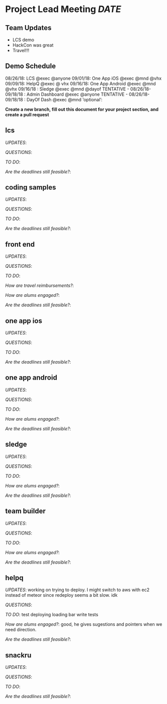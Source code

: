 # Project Lead Meeting *DATE*
## Team Updates

- LCS demo
- HackCon was great
- Travel!!!

## Demo Schedule

08/26/18: LCS @exec @anyone
09/01/18: One App iOS @exec @mnd @vhx
09/09/18: HelpQ @exec @ vhx
09/16/18: One App Android @exec @mnd @vhx
09/16/18 : Sledge @exec @mnd @dayof
TENTATIVE - 08/26/18-09/18/18 : Admin Dashboard @exec @anyone
TENTATIVE - 08/26/18-09/18/18 : DayOf Dash @exec @mnd  ‘optional’: 

**Create a new branch, fill out this document for your project section, and create a pull request**

## lcs

_UPDATES_:

_QUESTIONS_:

_TO DO_:

_Are the deadlines still feasible?_:

## coding samples

_UPDATES_:

_QUESTIONS_:

_TO DO_:

_Are the deadlines still feasible?_:

## front end

_UPDATES_:

_QUESTIONS_:

_TO DO_:

_How are travel reimbursements?_:

_How are alums engaged?_:

_Are the deadlines still feasible?_:

## one app ios

_UPDATES_:

_QUESTIONS_:

_TO DO_:

_Are the deadlines still feasible?_:


## one app android

_UPDATES_:

_QUESTIONS_:

_TO DO_:

_How are alums engaged?_:

_Are the deadlines still feasible?_:

## sledge

_UPDATES_:

_QUESTIONS_:

_TO DO_:

_How are alums engaged?_:

_Are the deadlines still feasible?_:

## team builder

_UPDATES_:

_QUESTIONS_:

_TO DO_:

_How are alums engaged?_:

_Are the deadlines still feasible?_:

## helpq

_UPDATES_:
working on trying to deploy. I might switch to aws with ec2 instead of meteor since redeploy seems a bit slow. idk

_QUESTIONS_:

_TO DO_:
test deploying
loading bar
write tests

_How are alums engaged?_:
good, he gives sugestions and pointers when we need direction.

_Are the deadlines still feasible?_:

## snackru

_UPDATES_:

_QUESTIONS_:

_TO DO_:

_Are the deadlines still feasible?_:

